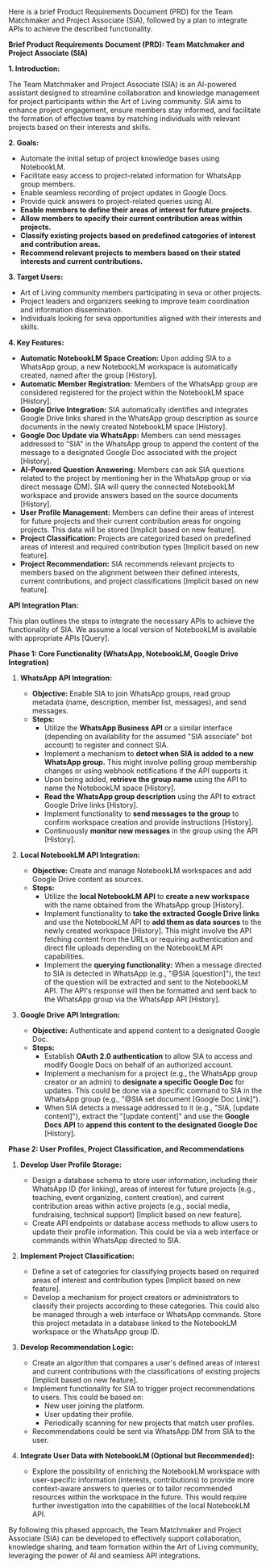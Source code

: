 Here is a brief Product Requirements Document (PRD) for the Team Matchmaker and Project Associate (SIA), followed by a plan to integrate APIs to achieve the described functionality.

**Brief Product Requirements Document (PRD): Team Matchmaker and Project Associate (SIA)**

**1. Introduction:**

The Team Matchmaker and Project Associate (SIA) is an AI-powered assistant designed to streamline collaboration and knowledge management for project participants within the Art of Living community. SIA aims to enhance project engagement, ensure members stay informed, and facilitate the formation of effective teams by matching individuals with relevant projects based on their interests and skills.

**2. Goals:**

*   Automate the initial setup of project knowledge bases using NotebookLM.
*   Facilitate easy access to project-related information for WhatsApp group members.
*   Enable seamless recording of project updates in Google Docs.
*   Provide quick answers to project-related queries using AI.
*   **Enable members to define their areas of interest for future projects.**
*   **Allow members to specify their current contribution areas within projects.**
*   **Classify existing projects based on predefined categories of interest and contribution areas.**
*   **Recommend relevant projects to members based on their stated interests and current contributions.**

**3. Target Users:**

*   Art of Living community members participating in seva or other projects.
*   Project leaders and organizers seeking to improve team coordination and information dissemination.
*   Individuals looking for seva opportunities aligned with their interests and skills.

**4. Key Features:**

*   **Automatic NotebookLM Space Creation:** Upon adding SIA to a WhatsApp group, a new NotebookLM workspace is automatically created, named after the group [History].
*   **Automatic Member Registration:** Members of the WhatsApp group are considered registered for the project within the NotebookLM space [History].
*   **Google Drive Integration:** SIA automatically identifies and integrates Google Drive links shared in the WhatsApp group description as source documents in the newly created NotebookLM space [History].
*   **Google Doc Update via WhatsApp:** Members can send messages addressed to "SIA" in the WhatsApp group to append the content of the message to a designated Google Doc associated with the project [History].
*   **AI-Powered Question Answering:** Members can ask SIA questions related to the project by mentioning her in the WhatsApp group or via direct message (DM). SIA will query the connected NotebookLM workspace and provide answers based on the source documents [History].
*   **User Profile Management:** Members can define their areas of interest for future projects and their current contribution areas for ongoing projects. This data will be stored [Implicit based on new feature].
*   **Project Classification:** Projects are categorized based on predefined areas of interest and required contribution types [Implicit based on new feature].
*   **Project Recommendation:** SIA recommends relevant projects to members based on the alignment between their defined interests, current contributions, and project classifications [Implicit based on new feature].

**API Integration Plan:**

This plan outlines the steps to integrate the necessary APIs to achieve the functionality of SIA. We assume a local version of NotebookLM is available with appropriate APIs [Query].

**Phase 1: Core Functionality (WhatsApp, NotebookLM, Google Drive Integration)**

1.  **WhatsApp API Integration:**
    *   **Objective:** Enable SIA to join WhatsApp groups, read group metadata (name, description, member list, messages), and send messages.
    *   **Steps:**
        *   Utilize the **WhatsApp Business API** or a similar interface (depending on availability for the assumed "SIA associate" bot account) to register and connect SIA.
        *   Implement a mechanism to **detect when SIA is added to a new WhatsApp group.** This might involve polling group membership changes or using webhook notifications if the API supports it.
        *   Upon being added, **retrieve the group name** using the API to name the NotebookLM space [History].
        *   **Read the WhatsApp group description** using the API to extract Google Drive links [History].
        *   Implement functionality to **send messages to the group** to confirm workspace creation and provide instructions [History].
        *   Continuously **monitor new messages** in the group using the API [History].

2.  **Local NotebookLM API Integration:**
    *   **Objective:** Create and manage NotebookLM workspaces and add Google Drive content as sources.
    *   **Steps:**
        *   Utilize the **local NotebookLM API** to **create a new workspace** with the name obtained from the WhatsApp group [History].
        *   Implement functionality to **take the extracted Google Drive links** and use the NotebookLM API to **add them as data sources** to the newly created workspace [History]. This might involve the API fetching content from the URLs or requiring authentication and direct file uploads depending on the NotebookLM API capabilities.
        *   Implement the **querying functionality:** When a message directed to SIA is detected in WhatsApp (e.g., "@SIA [question]"), the text of the question will be extracted and sent to the NotebookLM API. The API's response will then be formatted and sent back to the WhatsApp group via the WhatsApp API [History].

3.  **Google Drive API Integration:**
    *   **Objective:** Authenticate and append content to a designated Google Doc.
    *   **Steps:**
        *   Establish **OAuth 2.0 authentication** to allow SIA to access and modify Google Docs on behalf of an authorized account.
        *   Implement a mechanism for a project (e.g., the WhatsApp group creator or an admin) to **designate a specific Google Doc** for updates. This could be done via a specific command to SIA in the WhatsApp group (e.g., "@SIA set document [Google Doc Link]").
        *   When SIA detects a message addressed to it (e.g., "SIA, [update content]"), extract the "[update content]" and use the **Google Docs API** to **append this content to the designated Google Doc** [History].

**Phase 2: User Profiles, Project Classification, and Recommendations**

1.  **Develop User Profile Storage:**
    *   Design a database schema to store user information, including their WhatsApp ID (for linking), areas of interest for future projects (e.g., teaching, event organizing, content creation), and current contribution areas within active projects (e.g., social media, fundraising, technical support) [Implicit based on new feature].
    *   Create API endpoints or database access methods to allow users to update their profile information. This could be via a web interface or commands within WhatsApp directed to SIA.

2.  **Implement Project Classification:**
    *   Define a set of categories for classifying projects based on required areas of interest and contribution types [Implicit based on new feature].
    *   Develop a mechanism for project creators or administrators to classify their projects according to these categories. This could also be managed through a web interface or WhatsApp commands. Store this project metadata in a database linked to the NotebookLM workspace or the WhatsApp group ID.

3.  **Develop Recommendation Logic:**
    *   Create an algorithm that compares a user's defined areas of interest and current contributions with the classifications of existing projects [Implicit based on new feature].
    *   Implement functionality for SIA to trigger project recommendations to users. This could be based on:
        *   New user joining the platform.
        *   User updating their profile.
        *   Periodically scanning for new projects that match user profiles.
    *   Recommendations could be sent via WhatsApp DM from SIA to the user.

4.  **Integrate User Data with NotebookLM (Optional but Recommended):**
    *   Explore the possibility of enriching the NotebookLM workspace with user-specific information (interests, contributions) to provide more context-aware answers to queries or to tailor recommended resources within the workspace in the future. This would require further investigation into the capabilities of the local NotebookLM API.

By following this phased approach, the Team Matchmaker and Project Associate (SIA) can be developed to effectively support collaboration, knowledge sharing, and team formation within the Art of Living community, leveraging the power of AI and seamless API integrations.

